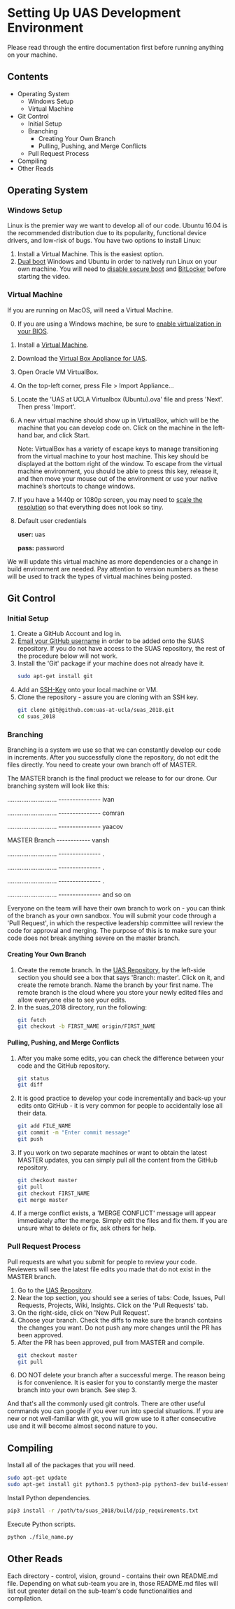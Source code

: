 # Setting Up UAS Development Environment
Please read through the entire documentation first before running anything on your machine.

## Contents
 * Operating System
   * Windows Setup
   * Virtual Machine
 * Git Control
   * Initial Setup
   * Branching
     * Creating Your Own Branch
     * Pulling, Pushing, and Merge Conflicts
   * Pull Request Process
 * Compiling
 * Other Reads

## Operating System

### Windows Setup
Linux is the premier way we want to develop all of our code. Ubuntu 16.04 is the recommended distribution due to its popularity, functional device drivers, and low-risk of bugs. You have two options to install Linux:

1. Install a Virtual Machine. This is the easiest option.
2. [Dual boot](https://www.youtube.com/watch?v=qNeJvujdB-0) Windows and Ubuntu in order to 
   natively run Linux on your own machine. You will need to [disable
   secure boot](https://docs.microsoft.com/en-us/windows-hardware/manufacture/desktop/boot-to-uefi-mode-or-legacy-bios-mode)
   and [BitLocker](https://www.youtube.com/watch?v=RT-Acsx549c) before starting the video.

### Virtual Machine
If you are running on MacOS, will need a Virtual Machine.

0. If you are using a Windows machine, be sure to [enable virtualization in your BIOS](http://bce.berkeley.edu/enabling-virtualization-in-your-pc-bios.html).
1. Install a [Virtual Machine](https://www.virtualbox.org/wiki/Downloads).
2. Download the [Virtual Box Appliance for UAS](https://drive.google.com/uc?export=download&confirm=Fn7m&id=0Bx9wIeK4Bxa_bTJ5UzhOWGdsUzQ).
3. Open Oracle VM VirtualBox.
4. On the top-left corner, press File > Import Appliance...
5. Locate the 'UAS at UCLA Virtualbox (Ubuntu).ova' file and press 'Next'. Then press 'Import'.
6. A new virtual machine should show up in VirtualBox, which will be the machine that you can develop code on. Click on the machine in the left-hand bar, and click Start. 

   Note: VirtualBox has a variety of escape keys to manage transitioning from the virtual machine to your host machine. This key should be displayed at the bottom right of the window. To escape from the virtual machine environment, you should be able to press this key, release it, and then move your mouse out of the environment or use your native machine’s shortcuts to change windows.
8. If you have a 1440p or 1080p screen, you may need to [scale the resolution](https://askubuntu.com/questions/823529/how-do-you-set-scaling-for-a-high-dpi-monitor-and-low-dpi-monitor-independently) so that everything does not look so tiny.
9. Default user credentials

   **user:** uas

   **pass:** password

We will update this virtual machine as more dependencies or a change in build environment are needed. Pay attention to version numbers as these will be used to track the types of virtual machines being posted.

## Git Control

### Initial Setup
1. Create a GitHub Account and log in.
2. [Email your GitHub username](http://uclauas.com/contact.php) in order to be
   added onto the SUAS repository. If you do not have access to the SUAS
   repository, the rest of the procedure below will not work.
3. Install the 'Git' package if your machine does not already have it.
   ```bash
   sudo apt-get install git
   ```
4. Add an [SSH-Key](https://help.github.com/articles/generating-a-new-ssh-key-and-adding-it-to-the-ssh-agent/) onto your local machine or VM.
5. Clone the repository - assure you are cloning with an SSH key.
   ```bash
   git clone git@github.com:uas-at-ucla/suas_2018.git
   cd suas_2018
   ```
### Branching
Branching is a system we use so that we can constantly develop our code in
increments. After you successfully clone the repository, do not edit the files
directly. You need to create your own branch off of MASTER.

The MASTER branch is the final product we release to for our drone. Our branching
system will look like this:

............................ --------------- ivan

............................ --------------- comran

............................ --------------- yaacov

MASTER Branch ------------ vansh

............................ --------------- .

............................ --------------- .

............................ --------------- .

............................ --------------- and so on

Everyone on the team will have their own branch to work on - you can think of
the branch as your own sandbox. You will submit your code through a 'Pull
Request', in which the respective leadership committee will review the code for
approval and merging. The purpose of this is to make sure your code does not break anything severe on the master branch.

#### Creating Your Own Branch
1. Create the remote branch. In the [UAS Repository](https://github.com/uas-at-ucla/suas_2018), by the
   left-side section you should see a box that says 'Branch: master'. Click on it,
   and create the remote branch. Name the branch by your first name. The
   remote branch is the cloud where you store your newly edited files and
   allow everyone else to see your edits.
2. In the suas_2018 directory, run the following:
   ```bash
   git fetch
   git checkout -b FIRST_NAME origin/FIRST_NAME
   ```

#### Pulling, Pushing, and Merge Conflicts
1. After you make some edits, you can check the difference between your
   code and the GitHub repository.
   ```bash
   git status
   git diff
   ```
2. It is good practice to develop your code incrementally and back-up your edits
   onto GitHub - it is very common for people to accidentally lose all their
   data.
   ```bash
   git add FILE_NAME
   git commit -m "Enter commit message"
   git push
   ```
3. If you work on two separate machines or want to obtain the latest MASTER
   updates, you can simply pull all the content from the GitHub repository.
   ```bash
   git checkout master
   git pull
   git checkout FIRST_NAME
   git merge master
   ```
4. If a merge conflict exists, a 'MERGE CONFLICT' message will appear immediately after the merge. Simply edit the files
   and fix them. If you are unsure what to delete or fix, ask others for help.

### Pull Request Process
Pull requests are what you submit for people to review your code. Reviewers will
see the latest file edits you made that do not exist in the MASTER branch.

1. Go to the [UAS Repository](https://github.com/uas-at-ucla/suas_2018).
2. Near the top section, you should see a series of tabs: Code, Issues, Pull
   Requests, Projects, Wiki, Insights. Click on the 'Pull Requests' tab.
3. On the right-side, click on 'New Pull Request'.
4. Choose your branch. Check the diffs to make sure the branch contains the
   changes you want. Do not push any more changes until the PR has been approved.
5. After the PR has been approved, pull from MASTER and compile.
   ```bash
   git checkout master
   git pull
   ```
6. DO NOT delete your branch after a successful merge. The reason being is for convenience. It is easier for you to constantly merge the master branch into your own branch. See step 3.

And that's all the commonly used git controls. There are other useful commands you can google if you ever run into special situations. If you are new or not well-familiar with git, you will grow use to it after consecutive use and it will become almost second nature to you.

## Compiling
Install all of the packages that you will need.
```bash
sudo apt-get update
sudo apt-get install git python3.5 python3-pip python3-dev build-essential
```

Install Python dependencies.
```bash
pip3 install -r /path/to/suas_2018/build/pip_requirements.txt
```

Execute Python scripts.
```bash
python ./file_name.py
```

## Other Reads
Each directory - control, vision, ground - contains their own README.md
file. Depending on what sub-team you are in, those README.md files will list out
greater detail on the sub-team's code functionalities and compilation.
